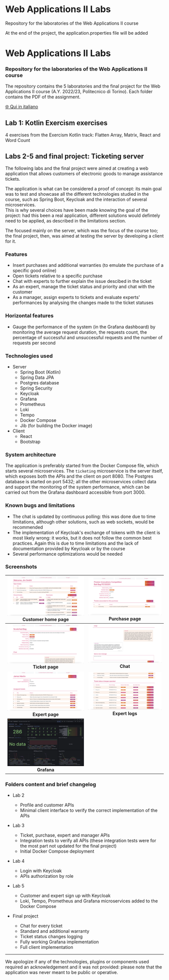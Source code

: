 # Web Applications II Labs
Repository for the laboratories of the Web Applications II course

At the end of the project, the application.properties file will be added


# Web Applications II Labs
### Repository for the laboratories of the Web Applications II course
The repository contains the 5 laboratories and the final project for the Web Applications II course (A.Y. 2022/23, Politecnico di Torino). Each folder contains the PDF of the assignment.

[🌐 Qui in italiano](README_it.md)

## Lab 1: Kotlin Exercism exercises
4 exercises from the Exercism Kotlin track: Flatten Array, Matrix, React and Word Count

## Labs 2-5 and final project: Ticketing server
The following labs and the final project were aimed at creating a web application that allows customers of electronic goods to
manage assistance tickets.

The application is what can be considered a proof of concept: its main goal was to test and showcase all the different technologies studied in the course, such as Spring Boot, Keycloak and the interaction of several microservices.  
This is why several choices have been made knowing the goal of the project: had this been a real application, different solutions would defintely need to be applied, as described in the limitations section.

The focused mainly on the server, which was the focus of the course too; the final project, then, was aimed at testing the server by developing a client for it.

### Features
- Insert purchases and additional warranties (to emulate the purchase of a specific good online)
- Open tickets relative to a specific purchase
- Chat with experts to further explain the issue descibed in the ticket
- As an expert, manage the ticket status and priority and chat with the customer
- As a manager, assign experts to tickets and evaluate experts' performances by analysing the changes made to the ticket statuses

### Horizontal features
- Gauge the performance of the system (in the Grafana dashboard) by monitoring the average request duration, the requests count, the percentage of successful and unsuccessful requests and the number of requests per second

### Technologies used
- Server
	- Spring Boot (Kotlin)
	- Spring Data JPA
	- Postgres database
	- Spring Security
	- Keycloak
	- Grafana
	- Prometheus
	- Loki
	- Tempo
	- Docker Compose
	- Jib (for building the Docker image)
- Client
	- React
	- Bootstrap

### System architecture
The application is preferably started from the Docker Compose file, which starts several microservices. The `ticketing` microservice is the server itself, which exposes both the APIs and the client on port 8080. The Postgres database is started on port 5432; all the other microservices collect data and support the monitoring of the system performance, which can be carried out from the Grafana dashboard accessible from port 3000.

### Known bugs and limitations
- The chat is updated by continuous polling: this was done due to time limitations, although other solutions, such as web sockets, would be recommended
- The implementation of Keycloak's exchange of tokens with the client is most likely wrong: it works, but it does not follow the common best practices. Again this is due to time limitations and the lack of documentation provided by Keycloak or by the course
- Several performance optimizations would be needed

### Screenshots
| ![Customer home page](images/Customer%20home%20page.png) Customer home page | ![Purchase page](images/Purchase%20page.png) Purchase page |
| :-------------: | :-------------: |
| ![Ticket page](images/Ticket%20page.png) **Ticket page** | ![Chat](images/Chat.png) **Chat** |
| ![Expert page](images/Expert%20page.png) **Expert page** | ![Expert logs](images/Expert%20logs.png) **Expert logs** |
| ![Grafana](images/Grafana.png) **Grafana** | |

### Folders content and brief changelog
- Lab 2
	- Profile and customer APIs
	- Minimal client interface to verify the correct implementation of the APIs

- Lab 3 
	- Ticket, purchase, expert and manager APIs
	- Integration tests to verify all APIs (these integration tests were for the most part not updated for the final project)
	- Initial Docker Compose deployment

- Lab 4
	- Login with Keycloak
	- APIs authorization by role

- Lab 5
	- Customer and expert sign up with Keycloak
	- Loki, Tempo, Prometheus and Grafana microservices added to the Docker Compose

- Final project
	- Chat for every ticket
	- Standard and additional warranty
	- Ticket status changes logging
	- Fully working Grafana implementation
	- Full client implementation

---

We apologize if any of the technologies, plugins or components used required an acknowledgement and it was not provided: please note that the application was never meant to be public or operative.